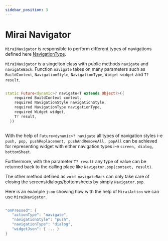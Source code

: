 ```yaml
---
sidebar_position: 3
---
```


# Mirai Navigator

`MiraiNavigator` is responsible to perform different types of navigations defined here [NavigationType](/docs/basics/navigation/navigation-type).

`MiraiNavigator` is a singelton class with public methods `navigate` and `navigateBack`. Function `navigate` takes on many parameters such as `BuildContext`, `NavigationStyle`, `NavigationType`, `Widget widget` and `T? result`.

```dart

static Future<dynamic>? navigate<T extends Object?>({
    required BuildContext context,
    required NavigationStyle navigationStyle,
    required NavigationType navigationType,
    required Widget widget,
    T? result,
  })
  
```

With the help of `Future<dynamic>? navigate` all types of navigation styles i-e `push, pop, pushReplacement, pushAndRemoveAll, popAll` can be achieved for representing widget with either navigation types i-e `screen, dialog, bottomSheet`.

Furthermore, with the parameter `T? result` any type of value can be returned back to the calling place like `Navigator.pop(context, result)`.

The other method defined as `void navigateBack` can only take care of closing the screens/dialogs/bottomsheets by simply `Navigator.pop`.

Here is an example `json` showing how with the help of `MiraiAction` we can use `MiraiNavigator`.


 ```dart

 "onPressed": {
    "actionType": "navigate",
    "navigationStyle": "push",
    "navigationType": "dialog",
    "widgetJson": { ... }
 }

 ```